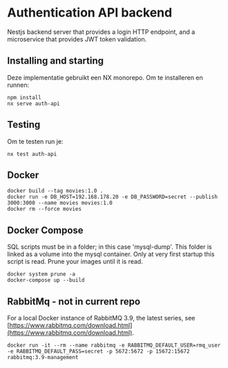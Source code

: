 # Authentication API backend

Nestjs backend server that provides a login HTTP endpoint, and a microservice that provides JWT token validation.

## Installing and starting

Deze implementatie gebruikt een NX monorepo.
Om te installeren en runnen:

```
npm install
nx serve auth-api
```

## Testing

Om te testen run je:

```
nx test auth-api
```

## Docker

```
docker build --tag movies:1.0 .
docker run -e DB_HOST=192.168.178.20 -e DB_PASSWORD=secret --publish 3000:3000 --name movies movies:1.0
docker rm --force movies
```

## Docker Compose

SQL scripts must be in a folder; in this case 'mysql-dump'. This folder is linked as a volume into the mysql container. Only at very first startup this script is read. Prune your images until it is read.

```
docker system prune -a
docker-compose up --build
```

## RabbitMq - not in current repo

For a local Docker instance of RabbitMQ 3.9, the latest series, see
[https://www.rabbitmq.com/download.html](https://www.rabbitmq.com/download.html).

```
docker run -it --rm --name rabbitmq -e RABBITMQ_DEFAULT_USER=rmq_user -e RABBITMQ_DEFAULT_PASS=secret -p 5672:5672 -p 15672:15672 rabbitmq:3.9-management
```
